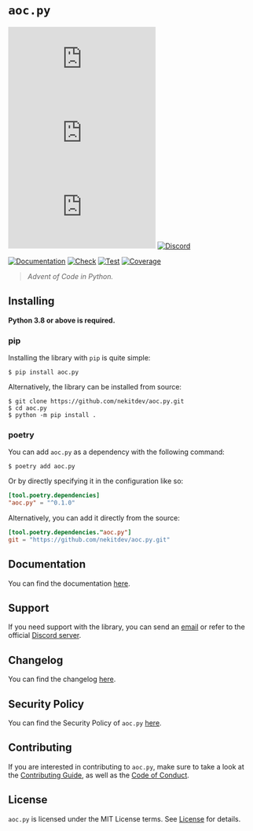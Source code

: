 # `aoc.py`

[![License][License Badge]][License]
[![Version][Version Badge]][Package]
[![Downloads][Downloads Badge]][Package]
[![Discord][Discord Badge]][Discord]

[![Documentation][Documentation Badge]][Documentation]
[![Check][Check Badge]][Actions]
[![Test][Test Badge]][Actions]
[![Coverage][Coverage Badge]][Coverage]

> *Advent of Code in Python.*

## Installing

**Python 3.8 or above is required.**

### pip

Installing the library with `pip` is quite simple:

```console
$ pip install aoc.py
```

Alternatively, the library can be installed from source:

```console
$ git clone https://github.com/nekitdev/aoc.py.git
$ cd aoc.py
$ python -m pip install .
```

### poetry

You can add `aoc.py` as a dependency with the following command:

```console
$ poetry add aoc.py
```

Or by directly specifying it in the configuration like so:

```toml
[tool.poetry.dependencies]
"aoc.py" = "^0.1.0"
```

Alternatively, you can add it directly from the source:

```toml
[tool.poetry.dependencies."aoc.py"]
git = "https://github.com/nekitdev/aoc.py.git"
```

## Documentation

You can find the documentation [here][Documentation].

## Support

If you need support with the library, you can send an [email][Email]
or refer to the official [Discord server][Discord].

## Changelog

You can find the changelog [here][Changelog].

## Security Policy

You can find the Security Policy of `aoc.py` [here][Security].

## Contributing

If you are interested in contributing to `aoc.py`, make sure to take a look at the
[Contributing Guide][Contributing Guide], as well as the [Code of Conduct][Code of Conduct].

## License

`aoc.py` is licensed under the MIT License terms. See [License][License] for details.

[Email]: mailto:support@nekit.dev

[Discord]: https://nekit.dev/discord

[Actions]: https://github.com/nekitdev/aoc.py/actions

[Changelog]: https://github.com/nekitdev/aoc.py/blob/main/CHANGELOG.md
[Code of Conduct]: https://github.com/nekitdev/aoc.py/blob/main/CODE_OF_CONDUCT.md
[Contributing Guide]: https://github.com/nekitdev/aoc.py/blob/main/CONTRIBUTING.md
[Security]: https://github.com/nekitdev/aoc.py/blob/main/SECURITY.md

[License]: https://github.com/nekitdev/aoc.py/blob/main/LICENSE

[Package]: https://pypi.org/project/aoc.py
[Coverage]: https://codecov.io/gh/nekitdev/aoc.py
[Documentation]: https://nekitdev.github.io/aoc.py

[Discord Badge]: https://img.shields.io/badge/chat-discord-5865f2
[License Badge]: https://img.shields.io/pypi/l/aoc.py
[Version Badge]: https://img.shields.io/pypi/v/aoc.py
[Downloads Badge]: https://img.shields.io/pypi/dm/aoc.py

[Documentation Badge]: https://github.com/nekitdev/aoc.py/workflows/docs/badge.svg
[Check Badge]: https://github.com/nekitdev/aoc.py/workflows/check/badge.svg
[Test Badge]: https://github.com/nekitdev/aoc.py/workflows/test/badge.svg
[Coverage Badge]: https://codecov.io/gh/nekitdev/aoc.py/branch/main/graph/badge.svg
